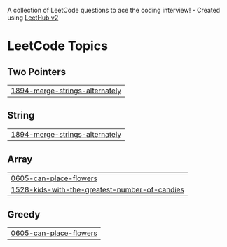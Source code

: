 A collection of LeetCode questions to ace the coding interview! - Created using [LeetHub v2](https://github.com/arunbhardwaj/LeetHub-2.0)
<!---LeetCode Topics Start-->
# LeetCode Topics
## Two Pointers
|  |
| ------- |
| [1894-merge-strings-alternately](https://github.com/mahima0711/DSA2025/tree/master/1894-merge-strings-alternately) |
## String
|  |
| ------- |
| [1894-merge-strings-alternately](https://github.com/mahima0711/DSA2025/tree/master/1894-merge-strings-alternately) |
## Array
|  |
| ------- |
| [0605-can-place-flowers](https://github.com/mahima0711/DSA2025/tree/master/0605-can-place-flowers) |
| [1528-kids-with-the-greatest-number-of-candies](https://github.com/mahima0711/DSA2025/tree/master/1528-kids-with-the-greatest-number-of-candies) |
## Greedy
|  |
| ------- |
| [0605-can-place-flowers](https://github.com/mahima0711/DSA2025/tree/master/0605-can-place-flowers) |
<!---LeetCode Topics End-->